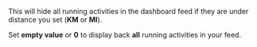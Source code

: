 This will hide all running activities in the dashboard feed if they are under distance you set (**KM** or **MI**). 

Set **empty value** or **0** to display back **all** running activities in your feed.

